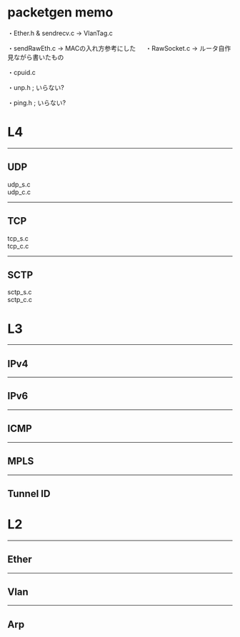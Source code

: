 # packetgen memo  
・Ether.h & sendrecv.c -> VlanTag.c
 
・sendRawEth.c -> MACの入れ方参考にした
　
・RawSocket.c -> ルータ自作見ながら書いたもの
 
・cpuid.c
 
・unp.h ; いらない?
 
・ping.h ; いらない?
  
# L4
___
## UDP 
udp_s.c  
udp_c.c
___
## TCP 
tcp_s.c  
tcp_c.c
___
## SCTP
sctp_s.c  
sctp_c.c

# L3
___
## IPv4
___
## IPv6
___
## ICMP
___
## MPLS
___
## Tunnel ID

# L2
___
## Ether
___
## Vlan
___
## Arp
